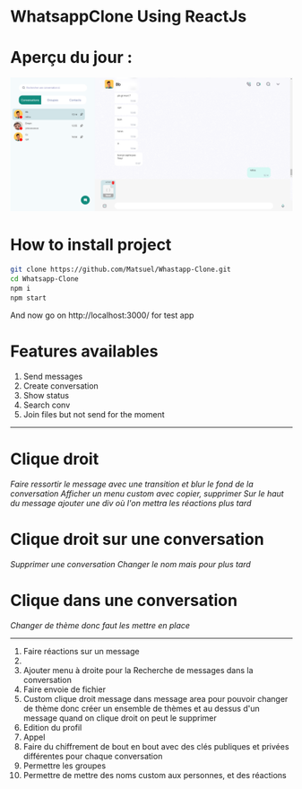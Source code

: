 # WhatsappClone Using ReactJs

# Aperçu du jour :

![Preview](./src/assets/preview.png)

# How to install project

```bash
git clone https://github.com/Matsuel/Whastapp-Clone.git
cd Whatsapp-Clone
npm i
npm start 
```

And now go on http://localhost:3000/ for test app

# Features availables

<ol>
    <li>Send messages</li>
    <li>Create conversation</li>
    <li>Show status</li>
    <li>Search conv</li>
    <li>Join files but not send for the moment</li>
</ol>

---

# Clique droit

*Faire ressortir le message avec une transition et blur le fond de la conversation*
*Afficher un menu custom avec copier, supprimer*
*Sur le haut du message ajouter une div où l'on mettra les réactions plus tard*

# Clique droit sur une conversation 

*Supprimer une conversation*
*Changer le nom mais pour plus tard*

# Clique dans une conversation

*Changer de thème donc faut les mettre en place*

---

<ol>
<li>Faire réactions sur un message</li>
<li></li>
<li>Ajouter menu à droite pour la Recherche de messages dans la conversation</li>
<li>Faire envoie de fichier</li>
<li>Custom clique droit message dans message area pour pouvoir changer de thème donc créer un ensemble de thèmes et au dessus d'un message quand on clique droit on peut le supprimer</li>
<li>Edition du profil</li>
<li>Appel</li>
<li>Faire du chiffrement de bout en bout avec des clés publiques et privées différentes pour chaque conversation</li>
<li>Permettre les groupes</li>
<li>Permettre de mettre des noms custom aux personnes, et des réactions</li>
</ol>